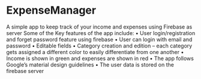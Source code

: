 # ExpenseManager
A simple app to keep track of your income and expenses using Firebase as server
Some of the Key features of the app include:
•	User login/registration and forget password feature using firebase
•	User can login with email and password 
•	Editable fields
•	Category creation and edition – each category gets assigned a different color to easily differentiate from one another
•	Income is shown in green and expenses are shown in red 
•	The app follows Google’s material design guidelines
•	The user data is stored on the firebase server
